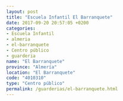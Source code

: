 ```yaml
---
layout: post
title: "Escuela Infantil El Barranquete"
date: 2017-09-20 20:57:05 +0200
categories:
- Escuela Infantil
- almeria
- el-barranquete
- Centro público
- guarderia
name: "El Barranquete"
province: "Almería"
location: "El Barranquete"
code: "4010310"
type: "Centro público"
permalink: /guarderias/el-barranquete.html
---
```

